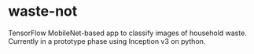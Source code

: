 # waste-not
TensorFlow MobileNet-based app to classify images of household waste. Currently in a prototype phase using Inception v3 on python.
